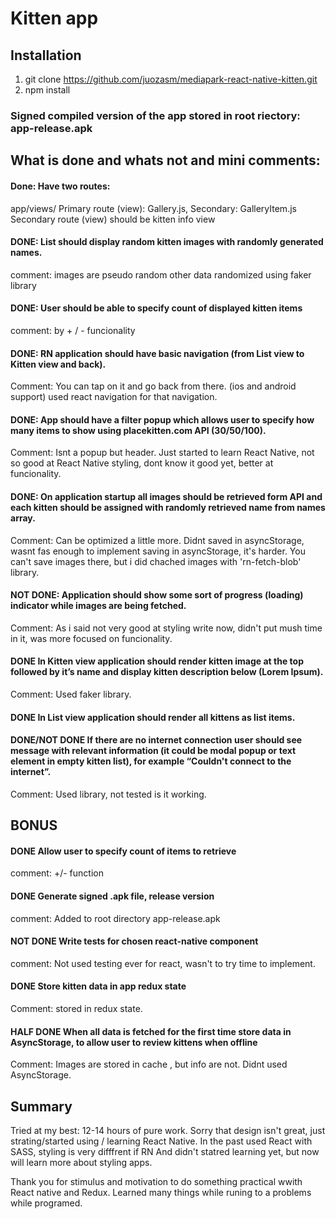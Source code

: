 # Kitten app


## Installation
1. git clone https://github.com/juozasm/mediapark-react-native-kitten.git
2. npm install

### Signed compiled version of the app stored in root riectory: app-release.apk

## What is done and  whats not and mini comments:

#### Done: Have two routes:
app/views/
 Primary route (view): Gallery.js, Secondary: GalleryItem.js
 Secondary route (view) should be kitten info view
 
#### DONE: List should display random kitten images with randomly generated names.
comment: images are pseudo random other data randomized using faker library

#### DONE: User should be able to specify count of displayed kitten items
comment: by + / - funcionality

#### DONE: RN application should have basic navigation (from List view to Kitten view and back). 
Comment: You can tap on it and go back from there. (ios and android support)
used react navigation for that navigation.

#### DONE: App should have a filter popup which allows user to specify how many items to show using placekitten.com API (30/50/100).
Comment: Isnt a popup but header. Just started to learn React Native, not so good at React Native styling, dont know it good yet, better at funcionality.

#### DONE: On application startup all images should be retrieved form API and each kitten should be assigned with randomly retrieved name from names array.
Comment: Can be optimized a little more. Didnt saved in asyncStorage, wasnt fas enough to implement saving in asyncStorage, it's harder. You can't
save images there, but i did chached images with 'rn-fetch-blob' library.

#### NOT DONE: Application should show some sort of progress (loading) indicator while images are being fetched.
Comment: As i said not very good at styling write now, didn't put mush time in it, was more focused on funcionality. 

#### DONE In Kitten view application should render kitten image at the top followed by it’s name and display kitten description below (Lorem Ipsum).
Comment: Used faker library.

#### DONE  In List view application should render all kittens as list items.

#### DONE/NOT DONE If there are no internet connection user should see message with relevant information (it could be modal popup or text element in empty kitten list), for example “Couldn't connect to the internet”.
 Comment: Used library, not tested is it working.

## BONUS

#### DONE Allow user to specify count of items to retrieve 
comment: +/- function

#### DONE Generate signed .apk file, release version
comment: Added to root directory app-release.apk

#### NOT DONE Write tests for chosen react-native component
comment: Not used testing ever for react, wasn't to try time to implement.
#### DONE Store kitten data in app redux state
Comment: stored in redux state.

#### HALF DONE When all data is fetched for the first time store data in AsyncStorage, to allow user to review kittens when offline
Comment: Images are stored in cache , but info are not. Didnt used AsyncStorage.

## Summary

Tried at my best: 12-14 hours of pure work.
Sorry that design isn't great, just strating/started using / learning React Native. In the past used React with SASS, styling is very difffrent if RN
And didn't statred learning yet, but now will learn more about styling apps.

Thank you for stimulus and motivation to do something practical wwith React native and Redux.
Learned many things while runing to a problems while programed.





